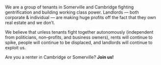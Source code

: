 We are a group of tenants in Somerville and Cambridge fighting gentrification and building working class power. Landlords — both corporate & individual — are making huge profits off the fact that they own real estate and we don’t.

We believe that unless tenants fight together autonomously (independent from politicians, non–profits, and business owners), rents will continue to spike, people will continue to be displaced, and landlords will continue to exploit us.

Are you a renter in Cambridge or Somerville? **Join us!**
